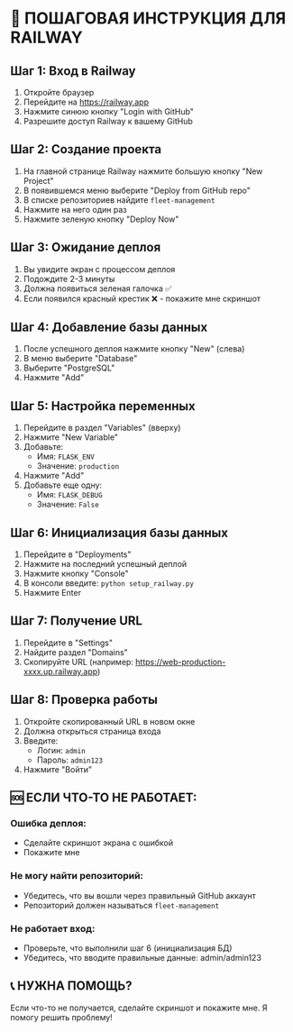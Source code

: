# 🚀 ПОШАГОВАЯ ИНСТРУКЦИЯ ДЛЯ RAILWAY

## Шаг 1: Вход в Railway
1. Откройте браузер
2. Перейдите на https://railway.app
3. Нажмите синюю кнопку "Login with GitHub"
4. Разрешите доступ Railway к вашему GitHub

## Шаг 2: Создание проекта
1. На главной странице Railway нажмите большую кнопку "New Project"
2. В появившемся меню выберите "Deploy from GitHub repo"
3. В списке репозиториев найдите `fleet-management`
4. Нажмите на него один раз
5. Нажмите зеленую кнопку "Deploy Now"

## Шаг 3: Ожидание деплоя
1. Вы увидите экран с процессом деплоя
2. Подождите 2-3 минуты
3. Должна появиться зеленая галочка ✅
4. Если появился красный крестик ❌ - покажите мне скриншот

## Шаг 4: Добавление базы данных
1. После успешного деплоя нажмите кнопку "New" (слева)
2. В меню выберите "Database"
3. Выберите "PostgreSQL"
4. Нажмите "Add"

## Шаг 5: Настройка переменных
1. Перейдите в раздел "Variables" (вверху)
2. Нажмите "New Variable"
3. Добавьте:
   - Имя: `FLASK_ENV`
   - Значение: `production`
4. Нажмите "Add"
5. Добавьте еще одну:
   - Имя: `FLASK_DEBUG`
   - Значение: `False`

## Шаг 6: Инициализация базы данных
1. Перейдите в "Deployments"
2. Нажмите на последний успешный деплой
3. Нажмите кнопку "Console"
4. В консоли введите: `python setup_railway.py`
5. Нажмите Enter

## Шаг 7: Получение URL
1. Перейдите в "Settings"
2. Найдите раздел "Domains"
3. Скопируйте URL (например: https://web-production-xxxx.up.railway.app)

## Шаг 8: Проверка работы
1. Откройте скопированный URL в новом окне
2. Должна открыться страница входа
3. Введите:
   - Логин: `admin`
   - Пароль: `admin123`
4. Нажмите "Войти"

## 🆘 ЕСЛИ ЧТО-ТО НЕ РАБОТАЕТ:

### Ошибка деплоя:
- Сделайте скриншот экрана с ошибкой
- Покажите мне

### Не могу найти репозиторий:
- Убедитесь, что вы вошли через правильный GitHub аккаунт
- Репозиторий должен называться `fleet-management`

### Не работает вход:
- Проверьте, что выполнили шаг 6 (инициализация БД)
- Убедитесь, что вводите правильные данные: admin/admin123

## 📞 НУЖНА ПОМОЩЬ?
Если что-то не получается, сделайте скриншот и покажите мне. Я помогу решить проблему!

